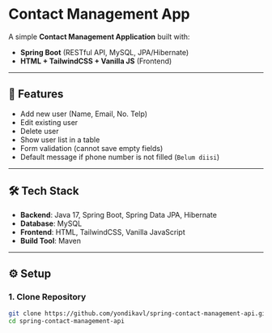 # Contact Management App

A simple **Contact Management Application** built with:

- **Spring Boot** (RESTful API, MySQL, JPA/Hibernate)
- **HTML + TailwindCSS + Vanilla JS** (Frontend)

---

## 🚀 Features

- Add new user (Name, Email, No. Telp)
- Edit existing user
- Delete user
- Show user list in a table
- Form validation (cannot save empty fields)
- Default message if phone number is not filled (`Belum diisi`)

---

## 🛠️ Tech Stack

- **Backend**: Java 17, Spring Boot, Spring Data JPA, Hibernate
- **Database**: MySQL
- **Frontend**: HTML, TailwindCSS, Vanilla JavaScript
- **Build Tool**: Maven

---

## ⚙️ Setup

### 1. Clone Repository

```bash
git clone https://github.com/yondikavl/spring-contact-management-api.git
cd spring-contact-management-api
```
